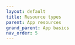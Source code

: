 ```yaml
---
layout: default
title: Resource types
parent: App resources
grand_parent: App basics
nav_order: 5
---
```

